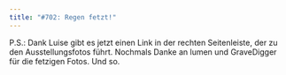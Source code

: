 ```yaml
---
title: "#702: Regen fetzt!"
---
```


P.S.: Dank Luise gibt es jetzt einen Link in der rechten Seitenleiste, der zu den Ausstellungsfotos führt. Nochmals Danke an lumen und GraveDigger für die fetzigen Fotos.
Und so.
